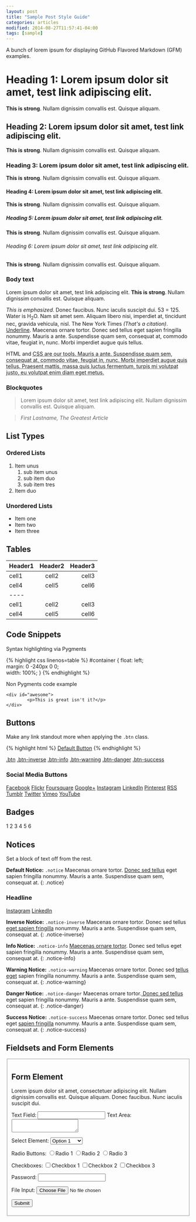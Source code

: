 ```yaml
---
layout: post
title: "Sample Post Style Guide"
categories: articles
modified: 2014-08-27T11:57:41-04:00
tags: [sample]
---
```


A bunch of lorem ipsum for displaying GitHub Flavored Markdown (GFM) examples.

# Heading 1: Lorem ipsum dolor sit amet, test link adipiscing elit.
**This is strong**. Nullam dignissim convallis est. Quisque aliquam.

## Heading 2: Lorem ipsum dolor sit amet, test link adipiscing elit.
**This is strong**. Nullam dignissim convallis est. Quisque aliquam.

### Heading 3: Lorem ipsum dolor sit amet, test link adipiscing elit.
**This is strong**. Nullam dignissim convallis est. Quisque aliquam.

#### Heading 4: Lorem ipsum dolor sit amet, test link adipiscing elit.
**This is strong**. Nullam dignissim convallis est. Quisque aliquam.

##### Heading 5: Lorem ipsum dolor sit amet, test link adipiscing elit.
**This is strong**. Nullam dignissim convallis est. Quisque aliquam.

###### Heading 6: Lorem ipsum dolor sit amet, test link adipiscing elit.
**This is strong**. Nullam dignissim convallis est. Quisque aliquam.

### Body text

Lorem ipsum dolor sit amet, test link adipiscing elit. **This is strong**.
 Nullam dignissim convallis est. Quisque aliquam.

*This is emphasized*. Donec faucibus. Nunc iaculis suscipit dui. 53 = 125.
 Water is H<sub>2</sub>O. Nam sit amet sem. Aliquam libero nisi, imperdiet at,
 tincidunt nec, gravida vehicula, nisl. The New York Times
 <cite>(That's a citation)</cite>. <u>Underline</u>.
 Maecenas ornare tortor. Donec sed tellus eget sapien fringilla nonummy.
 Mauris a ante. Suspendisse quam sem, consequat at, commodo vitae, feugiat in, nunc.
 Morbi imperdiet augue quis tellus.

HTML and <abbr title="cascading stylesheets">CSS<abbr> are our tools. Mauris a ante.
 Suspendisse quam sem, consequat at, commodo vitae, feugiat in, nunc.
 Morbi imperdiet augue quis tellus. Praesent mattis, massa quis luctus fermentum,
 turpis mi volutpat justo, eu volutpat enim diam eget metus.

### Blockquotes

> Lorem ipsum dolor sit amet, test link adipiscing elit. Nullam dignissim convallis est. Quisque aliquam.

> <cite>First Lastname, *The Greatest Article*</cite>

## List Types

### Ordered Lists

1. Item unus
	 1. sub item unus
	 2. sub item duo
	 3. sub item tres
2. Item duo

### Unordered Lists

* Item one
* Item two
* Item three

## Tables

| Header1 | Header2 | Header3 |
|:--------|:-------:|--------:|
| cell1   | cell2   | cell3   |
| cell4   | cell5   | cell6   |
|----
| cell1   | cell2   | cell3   |
| cell4   | cell5   | cell6   |

## Code Snippets

Syntax highlighting via Pygments

{% highlight css linenos=table %}
#container {
	float: left;  
	margin: 0 -240px 0 0;  
	width: 100%;
}
{% endhighlight %}

Non Pygments code example

	<div id="awesome">
			<p>This is great isn't it?</p>
	</div>

## Buttons

Make any link standout more when applying the `.btn` class.

{% highlight html %}
<a href="#" class="btn">Default Button</a>
{% endhighlight %}

<a href="#" class="btn">.btn</a>
<a href="#" class="btn-inverse">.btn-inverse</a>
<a href="#" class="btn-info">.btn-info</a>
<a href="#" class="btn-warning">.btn-warning</a>
<a href="#" class="btn-danger">.btn-danger</a>
<a href="#" class="btn-success">.btn-success</a>

### Social Media Buttons

<a href="#" class="btn-social facebook"><i class="fa fa-facebook" aria-hidden="true"></i> Facebook</a>
<a href="#" class="btn-social flickr"><i class="fa fa-flickr" aria-hidden="true"></i> Flickr</a>
<a href="#" class="btn-social foursquare"><i class="fa fa-foursquare" aria-hidden="true"></i> Foursquare</a>
<a href="#" class="btn-social google-plus"><i class="fa fa-google-plus" aria-hidden="true"></i> Google+</a>
<a href="#" class="btn-social instagram"><i class="fa fa-instagram" aria-hidden="true"></i> Instagram</a>
<a href="#" class="btn-social linkedin"><i class="fa fa-linkedin" aria-hidden="true"></i> LinkedIn</a>
<a href="#" class="btn-social pinterest"><i class="fa fa-pinterest" aria-hidden="true"></i> Pinterest</a>
<a href="#" class="btn-social rss"><i class="fa fa-rss" aria-hidden="true"></i> RSS</a>
<a href="#" class="btn-social tumblr"><i class="fa fa-tumblr" aria-hidden="true"></i> Tumblr</a>
<a href="#" class="btn-social twitter"><i class="fa fa-twitter" aria-hidden="true"></i> Twitter</a>
<a href="#" class="btn-social vimeo"><i class="fa fa-vimeo-square" aria-hidden="true"></i> Vimeo</a>
<a href="#" class="btn-social youtube"><i class="fa fa-youtube" aria-hidden="true"></i> YouTube</a>

## Badges

<div class="badges">
	<span class="badge">1</span>
	<span class="badge inverse">2</span>
	<span class="badge info">3</span>
	<span class="badge warning">4</span>
	<span class="badge danger">5</span>
	<span class="badge success">6</span>
</div>

## Notices

Set a block of text off from the rest.

**Default Notice:** `.notice` Maecenas ornare tortor. [Donec sed tellus]()
 eget sapien fringilla nonummy. Mauris a ante. Suspendisse quam sem, consequat at.
 {: .notice}

<div class="notice">
	<h3>Headline</h3>
	<div class="inline-btn">
		<a href="#" class="btn-social instagram"><i class="fa fa-instagram" aria-hidden="true"></i> Instagram</a>
		<a href="#" class="btn-social linkedin"><i class="fa fa-linkedin" aria-hidden="true"></i> LinkedIn</a>
	</div><!-- /.inline-btn -->
</div><!-- /.notice -->

**Inverse Notice:** `.notice-inverse` Maecenas ornare tortor.
 Donec sed tellus [eget sapien fringilla]() nonummy. Mauris a ante. Suspendisse quam sem, consequat at.
 {: .notice-inverse}

**Info Notice:** `.notice-info` [Maecenas ornare tortor]().
 Donec sed tellus eget sapien fringilla nonummy. Mauris a ante. Suspendisse quam sem, consequat at.
 {: .notice-info}

**Warning Notice:** `.notice-warning` Maecenas ornare tortor.
 Donec sed [tellus eget]() sapien fringilla nonummy. Mauris a ante. Suspendisse quam sem, consequat at.
 {: .notice-warning}

**Danger Notice:** `.notice-danger` Maecenas ornare tortor.[ Donec sed tellus]()
 eget sapien fringilla nonummy. Mauris a ante. Suspendisse quam sem, consequat at.
 {: .notice-danger}

**Success Notice:** `.notice-success` Maecenas ornare tortor.
 Donec sed tellus eget [sapien fringilla]() nonummy. Mauris a ante. Suspendisse quam sem, consequat at.
 {: .notice-success}

## Fieldsets and Form Elements

<fieldset>
	<form>
		<h2>Form Element</h2>
		<p>Lorem ipsum dolor sit amet, consectetuer adipiscing elit. Nullam dignissim convallis est. Quisque aliquam. Donec faucibus. Nunc iaculis suscipit dui.</p>
		<label for="text_field">Text Field:</label>
		<input type="text" id="text_field" />
		<label for="text_area">Text Area:</label>
		<textarea id="text_area"></textarea>
		<p>
			<label for="select_element">Select Element:</label>
			<select name="select_element">
				<optgroup label="Option Group 1">
					<option value="1">Option 1</option>
					<option value="2">Option 2</option>
					<option value="3">Option 3</option>
				</optgroup>
				<optgroup label="Option Group 2">
					<option value="1">Option 1</option>
					<option value="2">Option 2</option>
					<option value="3">Option 3</option>
				</optgroup>
			</select>
		</p>
		<p>
			<label for="radio_buttons">Radio Buttons:</label>
			<label><input type="radio" class="radio" name="radio_button" value="radio_1" />Radio 1</label>
			<label><input type="radio" class="radio" name="radio_button" value="radio_2" />Radio 2</label>
			<label><input type="radio" class="radio" name="radio_button" value="radio_3" />Radio 3</label>
		</p>
		<p>
			<label for="checkboxes">Checkboxes:</label>
			<label><input type="checkbox" class="checkbox" name="checkboxes" value="check_1" />Checkbox 1</label>
			<label><input type="checkbox" class="checkbox" name="checkboxes" value="check_2" />Checkbox 2</label>
			<label><input type="checkbox" class="checkbox" name="checkboxes" value="check_3" />Checkbox 3</label>
		</p>
		<p>
			<label for="password">Password:</label>
			<input type="password" class="password" name="password" />
		</p>
		<p>
			<label for="file">File Input:</label>
			<input type="file" class="file" name="file" />
		</p>
		<p>
			<input class="btn" type="submit" value="Submit" />
		</p>
	</form>
</fieldset>
